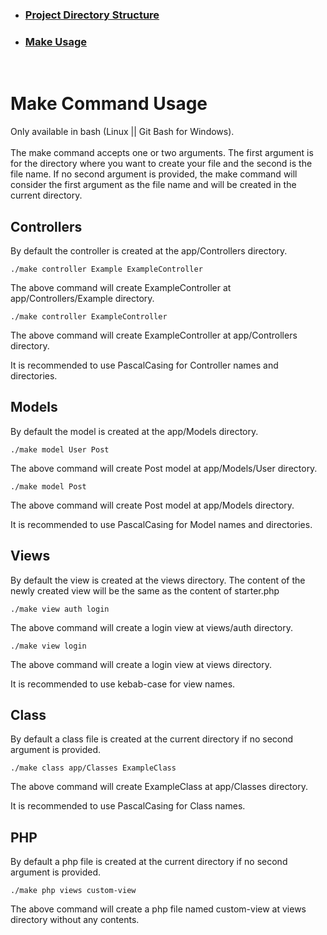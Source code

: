 -    ### [Project Directory Structure](Project%20Directory%20Structure.md)
-    ### [Make Usage](Make.md)

<br>

# Make Command Usage

Only available in bash (Linux || Git Bash for Windows). <br><br>
The make command accepts one or two arguments. The first argument is for the directory where you want to create your file and the second is the file name. If no second argument is provided, the make command will consider the first argument as the file name and will be created in the current directory.

## Controllers

By default the controller is created at the app/Controllers directory.

```
./make controller Example ExampleController
```

The above command will create ExampleController at app/Controllers/Example directory.

```
./make controller ExampleController
```

The above command will create ExampleController at app/Controllers directory.

It is recommended to use PascalCasing for Controller names and directories.

## Models

By default the model is created at the app/Models directory.

```
./make model User Post
```

The above command will create Post model at app/Models/User directory.

```
./make model Post
```

The above command will create Post model at app/Models directory.

It is recommended to use PascalCasing for Model names and directories.

## Views

By default the view is created at the views directory. The content of the newly created view will be the same as the content of starter.php

```
./make view auth login
```

The above command will create a login view at views/auth directory.

```
./make view login
```

The above command will create a login view at views directory.

It is recommended to use kebab-case for view names.

## Class

By default a class file is created at the current directory if no second argument is provided.

```
./make class app/Classes ExampleClass
```

The above command will create ExampleClass at app/Classes directory.

It is recommended to use PascalCasing for Class names.

## PHP

By default a php file is created at the current directory if no second argument is provided.

```
./make php views custom-view
```

The above command will create a php file named custom-view at views directory without any contents.
